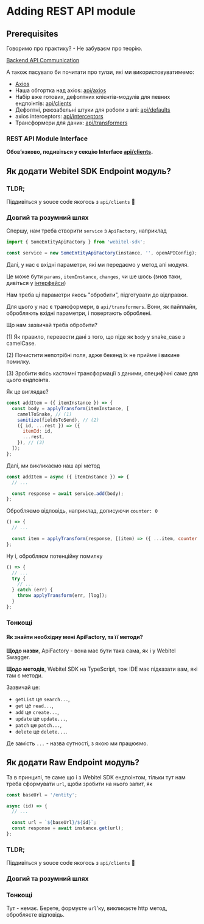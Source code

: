 # Adding REST API module

## Prerequisites

Говоримо про практику? - Не забуваєм про теорію.

[Backend API Communication](../../architecture-and-structures/Backend%20API%20communication/Readme.md)

А також пасувало би почитати про тулзи, які ми використовуватимемо:

- [Axios](https://axios-http.com/docs/intro)
- Наша обгортка над axios: [api/axios](../../../packages/ui-sdk/api/axios/Readme.md)
- Набір вже готових, дефолтних клієнтів-модулів для певних ендпоінтів: [api/clients](../../../packages/ui-sdk/api/clients/Readme.md)
- Дефолтні, реюзабельні штуки для роботи з апі: [api/defaults](../../../packages/ui-sdk/api/defaults/Readme.md)
- axios interceptors: [api/interceptors](../../../packages/ui-sdk/api/interceptors/Readme.md)
- Трансформери для даних: [api/transformers](../../../packages/ui-sdk/api/transformers/Readme.md)

### REST API Module Interface

**Обовʼязково, подивіться у секцію Interface [api/clients](../../../packages/ui-sdk/api/clients/Readme.md#interface).**

## Як додати Webitel SDK Endpoint модуль?

### TLDR;

Піддивіться у souce code якогось з `api/clients` 🙂

### Довгий та розумний шлях

Спершу, нам треба створити `service` з `ApiFactory`, наприклад

```javascript
import { SomeEntityApiFactory } from 'webitel-sdk';

const service = new SomeEntityApiFactory(instance, '', openAPIConfig);
```

Далі, у нас є вхідні параметри, які ми передаємо у метод апі модуля.

Це може бути `params`, `itemInstance`, `changes`, чи ше шось (знов таки, дивіться у [інтерфейси](#rest-api-module-interface))

Нам треба ці параметри якось "обробити", підготувати до відправки.

Для цього у нас є трансформери, в `api/transformers`. Вони, як пайплайн, обробляють вхідні параметри,
і повертають оброблені.

Що нам зазвичай треба обробити?

(1) Як правило, перевести дані з того, що піде як `body` у snake_case з camelCase.

(2) Почистити непотрібні поля, адже бекенд їх не прийме і викине помилку.

(3) Зробити якісь кастомні трансформації з даними, специфічні саме для цього ендпоінта.

Як це виглядає?

```javascript
const addItem = ({ itemInstance }) => {
  const body = applyTransform(itemInstance, [
    camelToSnake, // (1)
    sanitize(fieldsToSend), // (2)
    ({ id, ...rest }) => ({
      itemId: id,
      ...rest,
    }), // (3)
  ]);
};
```

Далі, ми викликаємо наш api метод

```javascript
const addItem = async ({ itemInstance }) => {
  // ...

  const response = await service.add(body);
};
```

Обробляємо відповідь, наприклад, дописуючи `counter: 0`

```javascript
() => {
  // ...

  const item = applyTransform(response, [(item) => ({ ...item, counter: 0 })]);
};
```

Ну і, обробляєм потенційну помилку

```javascript
() => {
  // ...
  try {
    // ...
  } catch (err) {
    throw applyTransform(err, [log]);
  }
};
```

### Тонкощі

#### Як знайти необхідну мені ApiFactory, та її методи?

**Щодо назви**, ApiFactory - вона має бути така сама, як і у Webitel Swagger.

**Щодо методів**, Webitel SDK на TypeScript, тож IDE має підказати вам, які там є методи.

Зазвичай це:

- `getList` це `search...`,
- `get` це `read...`,
- `add` це `create...`,
- `update` це `update...`,
- `patch` це `patch...`,
- `delete` це `delete...`.

Де замість `...` - назва сутності, з якою ми працюємо.

## Як додати Raw Endpoint модуль?

Та в принципі, те саме що і з Webitel SDK ендпоінтом, тільки тут нам треба сформувати `url`,
щоби зробити на нього запит, як

```javascript
const baseUrl = '/entity';

async (id) => {
  // ...

  const url = `${baseUrl}/${id}`;
  const response = await instance.get(url);
};
```

### TLDR;

Піддивіться у souce code якогось з `api/clients` 🙂

### Довгий та розумний шлях

### Тонкощі

Тут - немає. Берете, формуєте `url`'ку, викликаєте http метод, обробляєте відповідь.

